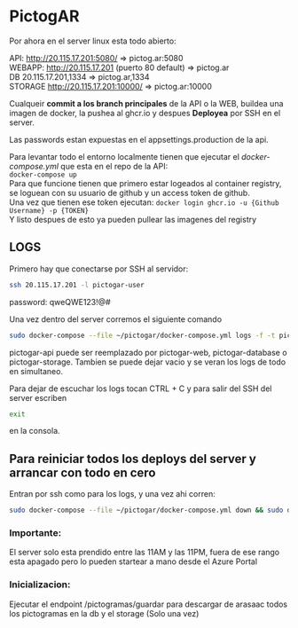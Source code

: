 # PictogAR

Por ahora en el server linux esta todo abierto:  

API:       http://20.115.17.201:5080/                   =>   pictog.ar:5080  
WEBAPP:    http://20.115.17.201 (puerto 80 default)     =>   pictog.ar  
DB         20.115.17.201,1334                           =>   pictog.ar,1334  
STORAGE    http://20.115.17.201:10000/                  =>   pictog.ar:10000  
 

Cualqueir **commit a los branch principales** de la API o la WEB, buildea una imagen de docker, la pushea al ghcr.io y despues **Deployea** por SSH en el server.  

Las passwords estan expuestas en el appsettings.production de la api.  

Para levantar todo el entorno localmente tienen que ejecutar el *docker-compose.yml* que esta en el repo de la API:  
``` docker-compose up ```  
Para que funcione tienen que primero estar logeados al container registry, se loguean con su usuario de github y un access token de github.  
Una vez que tienen ese token ejecutan: ``` docker login ghcr.io -u {Github Username} -p {TOKEN} ```  
Y listo despues de esto ya pueden pullear las imagenes del registry  


## LOGS

Primero hay que conectarse por SSH al servidor:
``` bash
ssh 20.115.17.201 -l pictogar-user
```
password: qweQWE123!@#

Una vez dentro del server corremos el siguiente comando
``` bash
sudo docker-compose --file ~/pictogar/docker-compose.yml logs -f -t pictogar-api
``` 
pictogar-api puede ser reemplazado por pictogar-web, pictogar-database o pictogar-storage.
Tambien se puede dejar vacio y se veran los logs de todo en simultaneo.

Para dejar de escuchar los logs tocan CTRL + C y para salir del SSH del server escriben 
``` bash
exit
```
en la consola.

## Para reiniciar todos los deploys del server y arrancar con todo en cero
Entran por ssh como para los logs, y una vez ahi corren:
``` bash
sudo docker-compose --file ~/pictogar/docker-compose.yml down && sudo docker-compose --file ~/pictogar/docker-compose.yml up 
```

### Importante:  
El server solo esta prendido entre las 11AM y las 11PM, fuera de ese rango esta apagado pero lo pueden startear a mano desde el Azure Portal

### Inicializacion:
Ejecutar el endpoint /pictogramas/guardar para descargar de arasaac todos los pictogramas en la db y el storage (Solo una vez)
